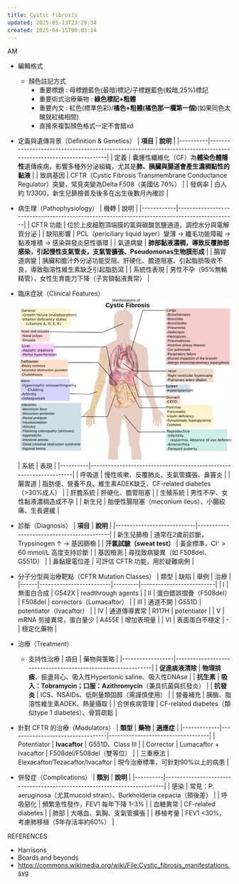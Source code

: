 ```yaml
---
title: Cystic fibrosis
updated: 2025-05-13T23:29:34
created: 2025-04-15T00:03:14
---
```


AM

- 編輯格式
  - 顏色註記方式
    - 重要標題 : 母標題藍色(最暗)標記/子標題藍色(較暗,25%)標記
    - 重要術式治療藥物 : **綠色標記+粗體**
    - 重要內文 : 紅色(標準色彩)/**橘色+粗體(橘色那一欄第一個)**(如果同色太醜就紅橘相間)
    - 直接來複製顏色格式一定不會錯xd

- 定義與遺傳背景（Definition & Genetics）
| **項目** | **說明**                                                                                                       |
|----------|----------------------------------------------------------------------------------------------------------------|
| 定義     | 囊腫性纖維化（CF）為**體染色體隱性**遺傳疾病，影響多種外分泌組織，尤其是**肺、胰臟與腸道會產生濃稠黏性的黏液** |
| 致病基因 | CFTR（Cystic Fibrosis Transmembrane Conductance Regulator）突變，常見突變為Delta F508（美國佔 70%）            |
| 發病率   | 白人約 1/3300，新生兒篩檢普及後多在出生後數月內確診                                                            |

- 病生理（Pathophysiology）
| 機轉       | 說明                                                                                         |
|------------|----------------------------------------------------------------------------------------------|
| CFTR 功能  | 位於上皮細胞頂端膜的氯與碳酸氫鹽通道，調控水分與電解質分泌                                   |
| 缺陷影響   | PCL（periciliary liquid layer）變薄 → 纖毛功能障礙 → 黏液堆積 → 感染與發炎惡性循環           |
| 氣道病變   | **肺部黏液濃稠，導致反覆肺部感染，引起慢性支氣管炎，支氣管擴張、Pseudomonas生物膜形成**      |
| 腸胃道病變 | 胰臟和膽汁外分泌功能受阻、肝硬化、膽道阻塞、引起脂肪吸收不良，導致脂溶性維生素缺乏引起脂肪瀉 |
| 系統性表現 | 男性不孕（95%無輸精管），女性生育能力下降（子宮頸黏液異常）                                  |

- 臨床症狀（Clinical Features）
![image1](../../../../resources/06b4ffba2d67423a83603f1df2fdd6d8.png)
| 系統     | 表現                                                               |
|----------|--------------------------------------------------------------------|
| 呼吸道   | 慢性咳嗽、反覆肺炎、支氣管擴張、鼻竇炎                             |
| 腸胃道   | 脂肪便、營養不良、維生素ADEK缺乏、CF-related diabetes（\>30%成人） |
| 肝膽系統 | 肝硬化、膽管阻塞                                                   |
| 生殖系統 | 男性不孕、女性黏液濃稠造成不孕                                     |
| 新生兒   | 胎便性腸阻塞（meconium ileus）、小腸絞痛、生長遲緩                 |

- 診斷（Diagnosis）
| **項目**                   | **說明**                                  |
|----------------------------|-------------------------------------------|
| 新生兒篩檢                 | 通常在2歲前診斷，Trypsinogen ↑ → 基因篩檢 |
| **汗氯試驗（sweat test）** | 黃金標準，Cl⁻ \> 60 mmol/L 高度支持診斷   |
| 基因檢測                   | 尋找致病變異（如 F508del、G551D）         |
| 鼻黏膜電位差               | 可評估 CFTR 功能，用於疑難病例            |

- 分子分型與治療靶點（CFTR Mutation Classes）
| 類型 | 缺陷                    | 舉例    | 治療                     |
|------|-------------------------|---------|--------------------------|
| I    | 無蛋白合成              | G542X   | readthrough agents       |
| II   | 蛋白錯誤摺疊（F508del） | F508del | correctors（Lumacaftor） |
| III  | 通道不開                | G551D   | potentiator（Ivacaftor） |
| IV   | 通道傳導異常            | R117H   | potentiator              |
| V    | mRNA 剪接異常，蛋白量少 | A455E   | 增加表現量               |
| VI   | 表面蛋白不穩定          | \-      | 穩定化藥物               |

- 治療（Treatment）
  - 支持性治療
| 項目             | 藥物與策略                                                   |
|------------------|--------------------------------------------------------------|
| **促進痰液清除** | **物理排痰**、振盪背心、吸入性Hypertonic saline、吸入性DNAse |
| **抗生素**       | **吸入：Tobramycin；口服：Azithromycin**（兼具抗菌與抗發炎） |
| **抗發炎**       | ICS、NSAIDs、低劑量類固醇（需謹慎使用）                      |
| 營養補充         | 胰酶、脂溶性維生素ADEK、熱量攝取                             |
| 合併疾病管理     | CF-related diabetes（類似type 1 diabetes）、骨質疏鬆         |
- 針對 CFTR 的治療（Modulators）
| **類型**    | **藥物**                         | **適應症**                        |
|-------------|----------------------------------|-----------------------------------|
| Potentiator | **Ivacaftor**                    | G551D、Class III                  |
| Corrector   | Lumacaftor + Ivacaftor           | F508del/F508del（雙等位）         |
| 三重療法    | Elexacaftor/Tezacaftor/Ivacaftor | 現今治療標準，可針對90%以上的病患 |

- 併發症（Complications）
| **類別** | **說明**                                                                 |
|----------|--------------------------------------------------------------------------|
| 感染     | 常見：P. aeruginosa（尤其mucoid strain）、Burkholderia cepacia（預後差） |
| 呼吸惡化 | 頻繁急性發作，FEV1 每年下降 1–3%                                         |
| 血糖異常 | CF-related diabetes                                                      |
| 肺部     | 大咯血、氣胸、支氣管擴張                                                 |
| 移植考量 | FEV1 \<30%，考慮肺移植（5年存活率約60%）                                 |

REFERENCES
- Harrisons
- Boards and beyonds
- <https://commons.wikimedia.org/wiki/File:Cystic_fibrosis_manifestations.svg>
